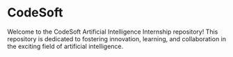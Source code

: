# CodeSoft
Welcome to the CodeSoft Artificial Intelligence Internship repository! This repository is dedicated to fostering innovation, learning, and collaboration in the exciting field of artificial intelligence. 

